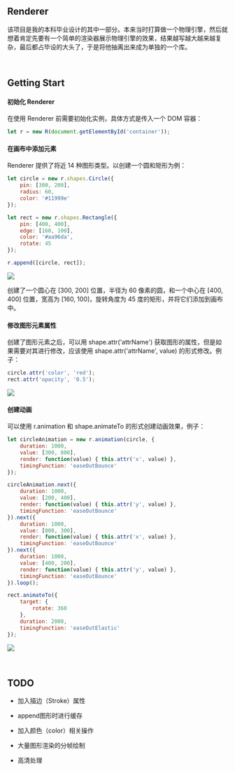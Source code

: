## Renderer
该项目是我的本科毕业设计的其中一部分。本来当时打算做一个物理引擎，然后就想着肯定先要有一个简单的渲染器展示物理引擎的效果，结果越写越大越来越复杂，最后都占毕设的大头了，于是将他抽离出来成为单独的一个库。

<br />

## Getting Start
#### 初始化 Renderer
在使用 Renderer 前需要初始化实例，具体方式是传入一个 DOM 容器：
```javascript
let r = new R(document.getElementById('container'));
```

#### 在画布中添加元素
Renderer 提供了将近 14 种图形类型。以创建一个圆和矩形为例：
```javascript
let circle = new r.shapes.Circle({
    pin: [300, 200],
    radius: 60,
    color: '#11999e'
});

let rect = new r.shapes.Rectangle({
    pin: [400, 400],
    edge: [160, 100],
    color: '#aa96da',
    rotate: 45
});

r.append([circle, rect]);
```
![](https://github.com/phenomLi/Rendering-Engine/raw/master/images/微信截图_20200417232547.png)

创建了一个圆心在 [300, 200] 位置，半径为 60 像素的圆，和一个中心在 [400, 400] 位置，宽高为 [160, 100]，旋转角度为 45 度的矩形，并将它们添加到画布中。


#### 修改图形元素属性
创建了图形元素之后，可以用 shape.attr('attrName') 获取图形的属性，但是如果需要对其进行修改，应该使用 shape.attr('attrName', value) 的形式修改。例子：
```javascript
circle.attr('color', 'red');
rect.attr('opacity', '0.5');
```
![](https://github.com/phenomLi/Rendering-Engine/raw/master/images/微信截图_20200418130749.png)


#### 创建动画
可以使用 r.animation 和 shape.animateTo 的形式创建动画效果，例子：
```javascript
let circleAnimation = new r.animation(circle, {
    duration: 1000,
    value: [300, 800],
    render: function(value) { this.attr('x', value) },
    timingFunction: 'easeOutBounce'
});

circleAnimation.next({
    duration: 1000,
    value: [200, 400],
    render: function(value) { this.attr('y', value) },
    timingFunction: 'easeOutBounce'
}).next({
    duration: 1000,
    value: [800, 300],
    render: function(value) { this.attr('x', value) },
    timingFunction: 'easeOutBounce'
}).next({
    duration: 1000,
    value: [400, 200],
    render: function(value) { this.attr('y', value) },
    timingFunction: 'easeOutBounce'
}).loop();

rect.animateTo({
    target: {
        rotate: 360
    },
    duration: 2000,
    timingFunction: 'easeOutElastic'
});
```
![](https://github.com/phenomLi/Rendering-Engine/raw/master/images/GIF.gif)

<br />

## TODO

- 加入描边（Stroke）属性

- append图形时进行缓存

- 加入颜色（color）相关操作

- 大量图形渲染的分帧绘制

- 高清处理
